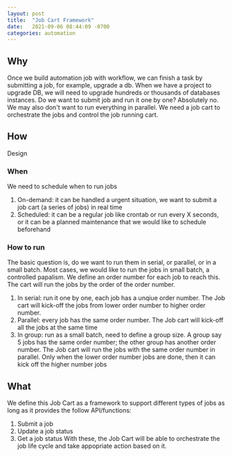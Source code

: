 ```yaml
---
layout: post
title:  "Job Cart Framework"
date:   2021-09-06 08:44:09 -0700
categories: automation
---
```

## Why
Once we build automation job with workflow, we can finish a task by submitting a job, for example, upgrade a db. When we have a project to upgrade DB, we will need to upgrade hundreds or thousands of databases instances. Do we want to submit job and run it one by one? Absolutely no. We may also don't want to run everything in parallel. We need a job cart to orchestrate the jobs and control the job running cart. 

## How
Design
### When
We need to schedule when to run jobs
1. On-demand: it can be handled a urgent situation, we want to submit a job cart (a series of jobs) in real time
2. Scheduled: it can be a regular job like crontab or run every X seconds, or it can be a planned maintenance that we would like to schedule beforehand

### How to run
The basic question is, do we want to run them in serial, or parallel, or in a small batch. Most cases, we would like to run the jobs in small batch, a controlled papalism.  We define an order number for each job to reach this. The cart will run the jobs by the order of the order number.
1. In serial: run it one by one, each job has a unqiue order number. The Job cart will kick-off the jobs from lower order number to higher order number.
2. Parallel: every job has the same order number. The Job cart will kick-off all the jobs at the same time
3. In group: run as a small batch, need to define a group size. A group say 5 jobs has the same order number; the other group has another order number. The Job cart will run the jobs with the same order number in parallel. Only when the lower order number jobs are done, then it can kick off the higher number jobs

## What
We define this Job Cart as a framework to support different types of jobs as long as it provides the follow API/functions:
1. Submit a job
2. Update a job status
3. Get a job status
With these, the Job Cart will be able to orchestrate the job life cycle and take appopriate action based on it.
